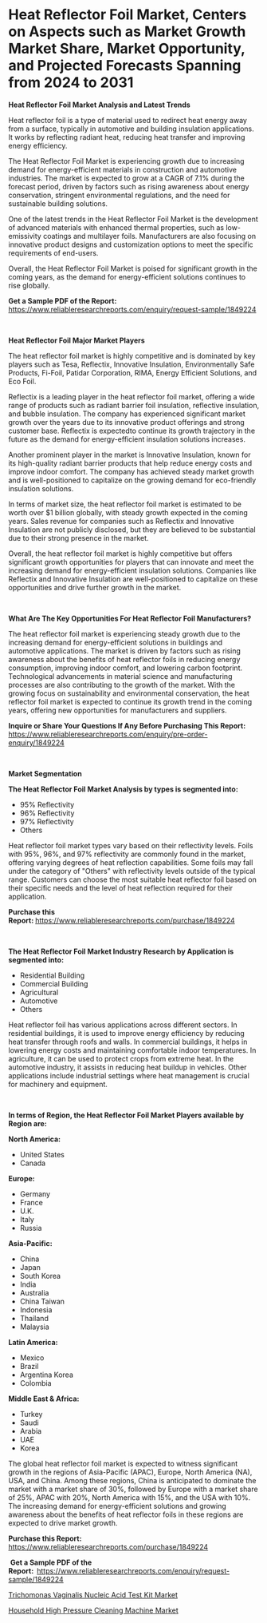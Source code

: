 <p><h1>Heat Reflector Foil Market, Centers on Aspects such as Market Growth Market Share, Market Opportunity, and Projected Forecasts Spanning from 2024 to 2031</h1></p><p><strong>Heat Reflector Foil Market Analysis and Latest Trends</strong></p>
<p><p>Heat reflector foil is a type of material used to redirect heat energy away from a surface, typically in automotive and building insulation applications. It works by reflecting radiant heat, reducing heat transfer and improving energy efficiency.</p><p>The Heat Reflector Foil Market is experiencing growth due to increasing demand for energy-efficient materials in construction and automotive industries. The market is expected to grow at a CAGR of 7.1% during the forecast period, driven by factors such as rising awareness about energy conservation, stringent environmental regulations, and the need for sustainable building solutions.</p><p>One of the latest trends in the Heat Reflector Foil Market is the development of advanced materials with enhanced thermal properties, such as low-emissivity coatings and multilayer foils. Manufacturers are also focusing on innovative product designs and customization options to meet the specific requirements of end-users.</p><p>Overall, the Heat Reflector Foil Market is poised for significant growth in the coming years, as the demand for energy-efficient solutions continues to rise globally.</p></p>
<p><strong>Get a Sample PDF of the Report:&nbsp;</strong> <a href="https://www.reliableresearchreports.com/enquiry/request-sample/1849224">https://www.reliableresearchreports.com/enquiry/request-sample/1849224</a></p>
<p>&nbsp;</p>
<p><strong>Heat Reflector Foil Major Market Players</strong></p>
<p><p>The heat reflector foil market is highly competitive and is dominated by key players such as Tesa, Reflectix, Innovative Insulation, Environmentally Safe Products, Fi-Foil, Patidar Corporation, RIMA, Energy Efficient Solutions, and Eco Foil.</p><p>Reflectix is a leading player in the heat reflector foil market, offering a wide range of products such as radiant barrier foil insulation, reflective insulation, and bubble insulation. The company has experienced significant market growth over the years due to its innovative product offerings and strong customer base. Reflectix is expectedto continue its growth trajectory in the future as the demand for energy-efficient insulation solutions increases.</p><p>Another prominent player in the market is Innovative Insulation, known for its high-quality radiant barrier products that help reduce energy costs and improve indoor comfort. The company has achieved steady market growth and is well-positioned to capitalize on the growing demand for eco-friendly insulation solutions.</p><p>In terms of market size, the heat reflector foil market is estimated to be worth over $1 billion globally, with steady growth expected in the coming years. Sales revenue for companies such as Reflectix and Innovative Insulation are not publicly disclosed, but they are believed to be substantial due to their strong presence in the market.</p><p>Overall, the heat reflector foil market is highly competitive but offers significant growth opportunities for players that can innovate and meet the increasing demand for energy-efficient insulation solutions. Companies like Reflectix and Innovative Insulation are well-positioned to capitalize on these opportunities and drive further growth in the market.</p></p>
<p>&nbsp;</p>
<p><strong>What Are The Key Opportunities For Heat Reflector Foil Manufacturers?</strong></p>
<p><p>The heat reflector foil market is experiencing steady growth due to the increasing demand for energy-efficient solutions in buildings and automotive applications. The market is driven by factors such as rising awareness about the benefits of heat reflector foils in reducing energy consumption, improving indoor comfort, and lowering carbon footprint. Technological advancements in material science and manufacturing processes are also contributing to the growth of the market. With the growing focus on sustainability and environmental conservation, the heat reflector foil market is expected to continue its growth trend in the coming years, offering new opportunities for manufacturers and suppliers.</p></p>
<p><strong>Inquire or Share Your Questions If Any Before Purchasing This Report:</strong> <a href="https://www.reliableresearchreports.com/enquiry/pre-order-enquiry/1849224">https://www.reliableresearchreports.com/enquiry/pre-order-enquiry/1849224</a></p>
<p>&nbsp;</p>
<p><strong>Market Segmentation</strong></p>
<p><strong>The Heat Reflector Foil Market Analysis by types is segmented into:</strong></p>
<p><ul><li>95% Reflectivity</li><li>96% Reflectivity</li><li>97% Reflectivity</li><li>Others</li></ul></p>
<p><p>Heat reflector foil market types vary based on their reflectivity levels. Foils with 95%, 96%, and 97% reflectivity are commonly found in the market, offering varying degrees of heat reflection capabilities. Some foils may fall under the category of "Others" with reflectivity levels outside of the typical range. Customers can choose the most suitable heat reflector foil based on their specific needs and the level of heat reflection required for their application.</p></p>
<p><strong>Purchase this Report:&nbsp;</strong><a href="https://www.reliableresearchreports.com/purchase/1849224">https://www.reliableresearchreports.com/purchase/1849224</a></p>
<p>&nbsp;</p>
<p><strong>The Heat Reflector Foil Market Industry Research by Application is segmented into:</strong></p>
<p><ul><li>Residential Building</li><li>Commercial Building</li><li>Agricultural</li><li>Automotive</li><li>Others</li></ul></p>
<p><p>Heat reflector foil has various applications across different sectors. In residential buildings, it is used to improve energy efficiency by reducing heat transfer through roofs and walls. In commercial buildings, it helps in lowering energy costs and maintaining comfortable indoor temperatures. In agriculture, it can be used to protect crops from extreme heat. In the automotive industry, it assists in reducing heat buildup in vehicles. Other applications include industrial settings where heat management is crucial for machinery and equipment.</p></p>
<p>&nbsp;</p>
<p><strong>In terms of Region, the Heat Reflector Foil Market Players available by Region are:</strong></p>
<p>
    <p> <strong> North America: </strong>
        <ul>
            <li>United States</li>
            <li>Canada</li>
        </ul>
        </p> 
    <p> <strong> Europe: </strong>
        <ul>
            <li>Germany</li>
            <li>France</li>
            <li>U.K.</li>
            <li>Italy</li>
            <li>Russia</li>
        </ul>
        </p> 
    <p> <strong> Asia-Pacific: </strong>
        <ul>
            <li>China</li>
            <li>Japan</li>
            <li>South Korea</li>
            <li>India</li>
            <li>Australia</li>
            <li>China Taiwan</li>
            <li>Indonesia</li>
            <li>Thailand</li>
            <li>Malaysia</li>
        </ul>
        </p> 
    <p> <strong> Latin America: </strong>
        <ul>
            <li>Mexico</li>
            <li>Brazil</li>
            <li>Argentina Korea</li>
            <li>Colombia</li>
        </ul>
        </p> 
    <p> <strong> Middle East & Africa: </strong>
        <ul>
            <li>Turkey</li>
            <li>Saudi</li>
            <li>Arabia</li>
            <li>UAE</li>
            <li>Korea</li>
        </ul>
    </p>
    </p>
<p><p>The global heat reflector foil market is expected to witness significant growth in the regions of Asia-Pacific (APAC), Europe, North America (NA), USA, and China. Among these regions, China is anticipated to dominate the market with a market share of 30%, followed by Europe with a market share of 25%, APAC with 20%, North America with 15%, and the USA with 10%. The increasing demand for energy-efficient solutions and growing awareness about the benefits of heat reflector foils in these regions are expected to drive market growth.</p></p>
<p><strong>Purchase this Report: </strong><a href="https://www.reliableresearchreports.com/purchase/1849224">https://www.reliableresearchreports.com/purchase/1849224</a></p>
<p>&nbsp;<strong>Get a Sample PDF of the Report:&nbsp;&nbsp;</strong><a href="https://www.reliableresearchreports.com/enquiry/request-sample/1849224">https://www.reliableresearchreports.com/enquiry/request-sample/1849224</a></p>
<p><strong></strong></p>
<p><p><a href="https://cedar-agate-3da.notion.site/Trichomonas-Vaginalis-Nucleic-Acid-Test-Kit-Market-Offers-Provide-Insightful-Data-for-the-Time-Perio-2dadc61c4cd14e178ed09255c22bebc9">Trichomonas Vaginalis Nucleic Acid Test Kit Market</a></p><p><a href="https://circular-yam-9b9.notion.site/Household-High-Pressure-Cleaning-Machine-Market-Dynamics-2024-2031-Also-about-Its-Market-Trends-Pr-d108c30d521944ae8eb44646ce6065ad">Household High Pressure Cleaning Machine Market</a></p></p>